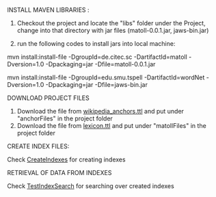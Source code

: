 

INSTALL MAVEN LIBRARIES :

1) Checkout the project and locate the "libs" folder under the Project, change into that directory with jar files (matoll-0.0.1.jar, jaws-bin.jar)
	
2) run the following codes to install jars into local machine:

  mvn install:install-file -DgroupId=de.citec.sc -DartifactId=matoll -Dversion=1.0 -Dpackaging=jar -Dfile=matoll-0.0.1.jar

  mvn install:install-file -DgroupId=edu.smu.tspell -DartifactId=wordNet -Dversion=1.0 -Dpackaging=jar -Dfile=jaws-bin.jar 


DOWNLOAD PROJECT FILES

1) Download the file from <a href="http://bit.ly/1OV4m76">wikipedia_anchors.ttl</a> and put under "anchorFiles" in the project folder
1) Download the file from <a href="http://bit.ly/1I3tGjs">lexicon.ttl</a> and put under "matollFiles" in the project folder


CREATE INDEX FILES:

Check  <a href="https://github.com/ag-sc/DBpediaLinking/blob/master/src/main/java/test/CreateIndexes.java">CreateIndexes</a> for creating indexes


RETRIEVAL OF DATA FROM INDEXES

Check  <a href="https://github.com/ag-sc/DBpediaLinking/blob/master/src/main/java/test/TestIndexSearch.java">TestIndexSearch</a> for searching over created indexes




